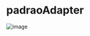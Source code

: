# padraoAdapter
![image](https://github.com/PedroHPMarques/padraoAdapter/assets/71791347/da620916-702d-457d-bcf2-a5f336d8f46d)
